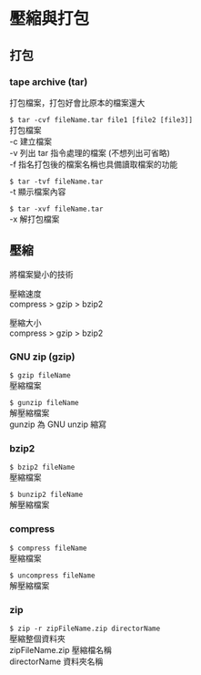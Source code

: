 # 壓縮與打包

## 打包

### tape archive \(tar\)

打包檔案，打包好會比原本的檔案還大

`$ tar -cvf fileName.tar file1 [file2 [file3]]`  
打包檔案  
-c 建立檔案  
-v 列出 tar 指令處理的檔案 \(不想列出可省略\)  
-f 指名打包後的檔案名稱也具備讀取檔案的功能

`$ tar -tvf fileName.tar`  
-t 顯示檔案內容

`$ tar -xvf fileName.tar`  
-x 解打包檔案

## 壓縮

將檔案變小的技術

壓縮速度  
compress &gt; gzip &gt; bzip2

壓縮大小  
 compress &gt; gzip &gt; bzip2

### GNU zip \(gzip\)

`$ gzip fileName`  
壓縮檔案

`$ gunzip fileName`  
解壓縮檔案  
gunzip 為 GNU unzip 縮寫

### bzip2

`$ bzip2 fileName`  
壓縮檔案

`$ bunzip2 fileName`  
解壓縮檔案

### compress

`$ compress fileName`  
壓縮檔案

`$ uncompress fileName`  
解壓縮檔案

### zip

`$ zip -r zipFileName.zip directorName`  
壓縮整個資料夾  
zipFileName.zip 壓縮檔名稱  
directorName 資料夾名稱

